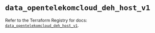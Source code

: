 # `data_opentelekomcloud_deh_host_v1`

Refer to the Terraform Registry for docs: [`data_opentelekomcloud_deh_host_v1`](https://registry.terraform.io/providers/opentelekomcloud/opentelekomcloud/1.36.50/docs/data-sources/deh_host_v1).

